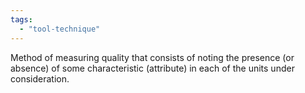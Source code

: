 ```yaml
---
tags:
  - "tool-technique"
---
```

Method of measuring quality that consists of noting the presence (or absence) of some characteristic (attribute) in each of the units under consideration.